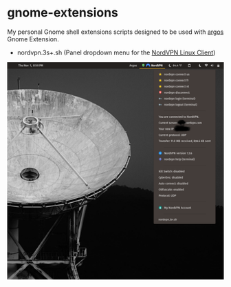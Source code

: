 # gnome-extensions
My personal Gnome shell extensions scripts designed to be used with [argos](https://github.com/p-e-w/argos) Gnome Extension.

- nordvpn.3s+.sh (Panel dropdown menu for the [NordVPN Linux Client](https://nordvpn.com/download/linux/))


![](images/NordVPN_argos_screenshot.png?raw=true)
